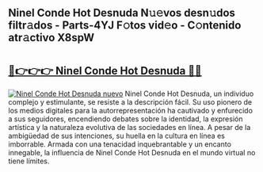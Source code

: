 ## Ninel Conde Hot Desnuda N𝚞𝚎vos desn𝚞dos filtr𝚊dos - Parts-4YJ F𝚘tos vid𝚎o - C𝚘ntenido atr𝚊ctivo X8spW

# <h2><a href="http://mb980ok.tromn.icu/?c=Ninel+Conde+Hot+Desnuda">🔗👉👉👉 Ninel Conde Hot Desnuda 🔗🔗</a></h2>

[![Ninel Conde Hot Desnuda nuevo](https://i.imgur.com/pEAQMta.gif)](http://mb980ok.tromn.icu/?c=Ninel+Conde+Hot+Desnuda)
Ninel Conde Hot Desnuda, un individuo complejo y estimulante, se resiste a la descripción fácil. Su uso pionero de los medios digitales para la autorrepresentación ha cautivado y enfurecido a sus seguidores, encendiendo debates sobre la identidad, la expresión artística y la naturaleza evolutiva de las sociedades en línea. A pesar de la ambigüedad de sus intenciones, su huella en la cultura en línea es imborrable. Armada con una tenacidad inquebrantable y un encanto innegable, la influencia de Ninel Conde Hot Desnuda en el mundo virtual no tiene límites.
